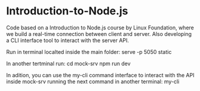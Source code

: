 # Introduction-to-Node.js
Code based on a Introduction to Node.js course by Linux Foundation, where we build a real-time connection between client and server. Also developing a CLI interface tool to interact with the server API.


Run in terminal localted inside the main folder:
  serve -p 5050 static

In another tertminal run:
  cd mock-srv
  npm run dev
  
In adition, you can use the my-cli command interface to interact with the API inside mock-srv running the next command in another terminal:
  my-cli
